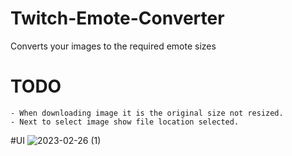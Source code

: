 # Twitch-Emote-Converter
Converts your images to the required emote sizes

# TODO
```
- When downloading image it is the original size not resized.
- Next to select image show file location selected.
```
#UI
![2023-02-26 (1)](https://user-images.githubusercontent.com/104657171/221419339-44b72f63-2c8f-439d-aff9-33f62b0dac54.png)
